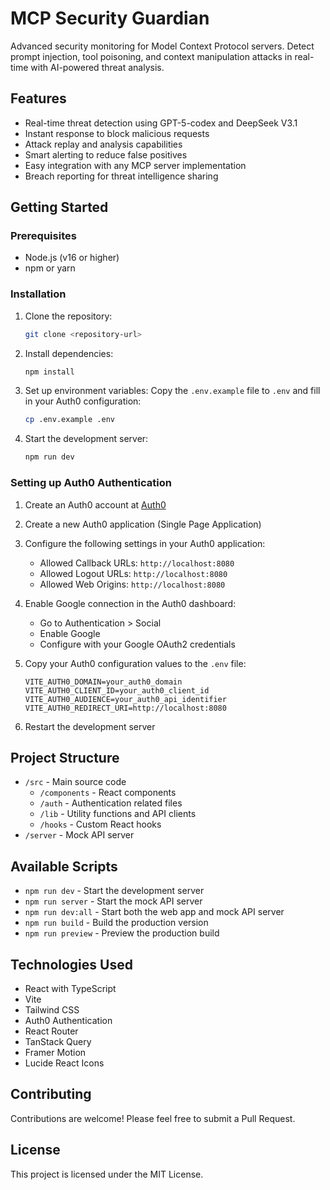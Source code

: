# MCP Security Guardian

Advanced security monitoring for Model Context Protocol servers. Detect prompt injection, tool poisoning, and context manipulation attacks in real-time with AI-powered threat analysis.

## Features

- Real-time threat detection using GPT-5-codex and DeepSeek V3.1
- Instant response to block malicious requests
- Attack replay and analysis capabilities
- Smart alerting to reduce false positives
- Easy integration with any MCP server implementation
- Breach reporting for threat intelligence sharing

## Getting Started

### Prerequisites

- Node.js (v16 or higher)
- npm or yarn

### Installation

1. Clone the repository:
   ```bash
   git clone <repository-url>
   ```

2. Install dependencies:
   ```bash
   npm install
   ```

3. Set up environment variables:
   Copy the `.env.example` file to `.env` and fill in your Auth0 configuration:
   ```bash
   cp .env.example .env
   ```

4. Start the development server:
   ```bash
   npm run dev
   ```

### Setting up Auth0 Authentication

1. Create an Auth0 account at [Auth0](https://auth0.com/)

2. Create a new Auth0 application (Single Page Application)

3. Configure the following settings in your Auth0 application:
   - Allowed Callback URLs: `http://localhost:8080`
   - Allowed Logout URLs: `http://localhost:8080`
   - Allowed Web Origins: `http://localhost:8080`

4. Enable Google connection in the Auth0 dashboard:
   - Go to Authentication > Social
   - Enable Google
   - Configure with your Google OAuth2 credentials

5. Copy your Auth0 configuration values to the `.env` file:
   ```
   VITE_AUTH0_DOMAIN=your_auth0_domain
   VITE_AUTH0_CLIENT_ID=your_auth0_client_id
   VITE_AUTH0_AUDIENCE=your_auth0_api_identifier
   VITE_AUTH0_REDIRECT_URI=http://localhost:8080
   ```

6. Restart the development server

## Project Structure

- `/src` - Main source code
  - `/components` - React components
  - `/auth` - Authentication related files
  - `/lib` - Utility functions and API clients
  - `/hooks` - Custom React hooks
- `/server` - Mock API server

## Available Scripts

- `npm run dev` - Start the development server
- `npm run server` - Start the mock API server
- `npm run dev:all` - Start both the web app and mock API server
- `npm run build` - Build the production version
- `npm run preview` - Preview the production build

## Technologies Used

- React with TypeScript
- Vite
- Tailwind CSS
- Auth0 Authentication
- React Router
- TanStack Query
- Framer Motion
- Lucide React Icons

## Contributing

Contributions are welcome! Please feel free to submit a Pull Request.

## License

This project is licensed under the MIT License.